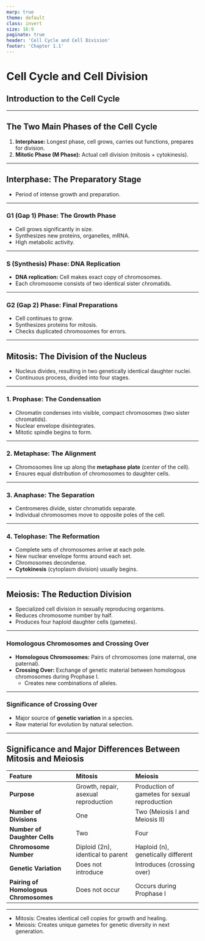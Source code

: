 ```yaml
---
marp: true
theme: default
class: invert
size: 16:9
paginate: true
header: 'Cell Cycle and Cell Division'
footer: 'Chapter 1.1'
---
```


# Cell Cycle and Cell Division

## Introduction to the Cell Cycle

---

## The Two Main Phases of the Cell Cycle

1.  **Interphase:** Longest phase, cell grows, carries out functions, prepares for division.
2.  **Mitotic Phase (M Phase):** Actual cell division (mitosis + cytokinesis).

---

## Interphase: The Preparatory Stage

*   Period of intense growth and preparation.

---

### G1 (Gap 1) Phase: The Growth Phase

*   Cell grows significantly in size.
*   Synthesizes new proteins, organelles, mRNA.
*   High metabolic activity.

---

### S (Synthesis) Phase: DNA Replication

*   **DNA replication:** Cell makes exact copy of chromosomes.
*   Each chromosome consists of two identical sister chromatids.

---

### G2 (Gap 2) Phase: Final Preparations

*   Cell continues to grow.
*   Synthesizes proteins for mitosis.
*   Checks duplicated chromosomes for errors.

---

## Mitosis: The Division of the Nucleus

*   Nucleus divides, resulting in two genetically identical daughter nuclei.
*   Continuous process, divided into four stages.

---

### 1. Prophase: The Condensation

*   Chromatin condenses into visible, compact chromosomes (two sister chromatids).
*   Nuclear envelope disintegrates.
*   Mitotic spindle begins to form.

---

### 2. Metaphase: The Alignment

*   Chromosomes line up along the **metaphase plate** (center of the cell).
*   Ensures equal distribution of chromosomes to daughter cells.

---

### 3. Anaphase: The Separation

*   Centromeres divide, sister chromatids separate.
*   Individual chromosomes move to opposite poles of the cell.

---

### 4. Telophase: The Reformation

*   Complete sets of chromosomes arrive at each pole.
*   New nuclear envelope forms around each set.
*   Chromosomes decondense.
*   **Cytokinesis** (cytoplasm division) usually begins.

---

## Meiosis: The Reduction Division

*   Specialized cell division in sexually reproducing organisms.
*   Reduces chromosome number by half.
*   Produces four haploid daughter cells (gametes).

---

### Homologous Chromosomes and Crossing Over

*   **Homologous Chromosomes:** Pairs of chromosomes (one maternal, one paternal).
*   **Crossing Over:** Exchange of genetic material between homologous chromosomes during Prophase I.
    *   Creates new combinations of alleles.

---

### Significance of Crossing Over

*   Major source of **genetic variation** in a species.
*   Raw material for evolution by natural selection.

---

## Significance and Major Differences Between Mitosis and Meiosis

| Feature | Mitosis | Meiosis |
| :--- | :--- | :--- |
| **Purpose** | Growth, repair, asexual reproduction | Production of gametes for sexual reproduction |
| **Number of Divisions** | One | Two (Meiosis I and Meiosis II) |
| **Number of Daughter Cells** | Two | Four |
| **Chromosome Number** | Diploid (2n), identical to parent | Haploid (n), genetically different |
| **Genetic Variation** | Does not introduce | Introduces (crossing over) |
| **Pairing of Homologous Chromosomes** | Does not occur | Occurs during Prophase I |

---

*   Mitosis: Creates identical cell copies for growth and healing.
*   Meiosis: Creates unique gametes for genetic diversity in next generation.
